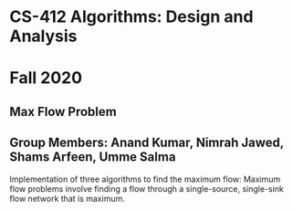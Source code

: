 # CS-412 Algorithms: Design and Analysis
# Fall 2020
## Max Flow Problem
## Group Members: Anand Kumar, Nimrah Jawed, Shams Arfeen, Umme Salma

Implementation of three algorithms to find the maximum flow: Maximum flow problems involve finding a flow through a single-source, single-sink flow network that is maximum.
